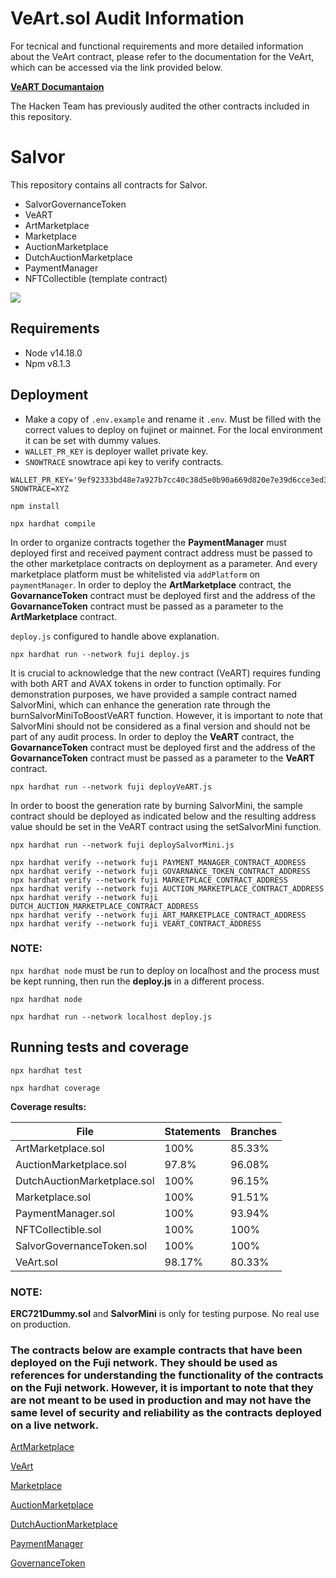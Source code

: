 # VeArt.sol Audit Information

For tecnical and functional requirements and more detailed information about the VeArt contract, please refer to the documentation for the VeArt, which can be accessed via the link provided below.

[**VeART Documantaion**](https://docs.google.com/document/d/1wNrZ8olOkYNMOCRqIa-LwWDA3EgKFnE_ryGoomo0Xlw/edit)


The Hacken Team has previously audited the other contracts included in this repository. 
 

# Salvor

This repository contains all contracts for Salvor.

* SalvorGovernanceToken
* VeART
* ArtMarketplace
* Marketplace
* AuctionMarketplace
* DutchAuctionMarketplace
* PaymentManager
* NFTCollectible (template contract)

![](https://cdn.salvor.io/site/images/scheme_3.png)

## Requirements

* Node v14.18.0
* Npm v8.1.3

## Deployment

- Make a copy of `.env.example` and rename it `.env`. Must be filled with the correct values to deploy on fujinet or mainnet. For the local environment it can be set with dummy values.
- `WALLET_PR_KEY` is deployer wallet private key.
- `SNOWTRACE` snowtrace api key to verify contracts.

```
WALLET_PR_KEY='9ef92333bd48e7a927b7cc40c38d5e0b90a669d820e7e39d6cce3ed3eea9f29e'
SNOWTRACE=XYZ
```

```
npm install
```

```
npx hardhat compile
```

In order to organize contracts together the **PaymentManager** must deployed first and received payment contract address must be passed to the other marketplace contracts on deployment as a parameter.
And every marketplace platform must be whitelisted via `addPlatform` on `paymentManager`.
In order to deploy the **ArtMarketplace** contract, the **GovarnanceToken** contract must be deployed first and the address of the **GovarnanceToken** contract must be passed as a parameter to the **ArtMarketplace** contract.

``deploy.js`` configured to handle above explanation.

```
npx hardhat run --network fuji deploy.js
```

It is crucial to acknowledge that the new contract (VeART) requires funding with both ART and AVAX tokens in order to function optimally. For demonstration purposes, we have provided a sample contract named SalvorMini, which can enhance the generation rate through the burnSalvorMiniToBoostVeART function. However, it is important to note that SalvorMini should not be considered as a final version and should not be part of any audit process. In order to deploy the **VeART** contract, the **GovarnanceToken** contract must be deployed first and the address of the **GovarnanceToken** contract must be passed as a parameter to the **VeART** contract.

```
npx hardhat run --network fuji deployVeART.js
```

In order to boost the generation rate by burning SalvorMini, the sample contract should be deployed as indicated below and the resulting address value should be set in the VeART contract using the setSalvorMini function.

```
npx hardhat run --network fuji deploySalvorMini.js
```


```
npx hardhat verify --network fuji PAYMENT_MANAGER_CONTRACT_ADDRESS
npx hardhat verify --network fuji GOVARNANCE_TOKEN_CONTRACT_ADDRESS
npx hardhat verify --network fuji MARKETPLACE_CONTRACT_ADDRESS
npx hardhat verify --network fuji AUCTION_MARKETPLACE_CONTRACT_ADDRESS
npx hardhat verify --network fuji DUTCH_AUCTION_MARKETPLACE_CONTRACT_ADDRESS
npx hardhat verify --network fuji ART_MARKETPLACE_CONTRACT_ADDRESS
npx hardhat verify --network fuji VEART_CONTRACT_ADDRESS
```

### NOTE:
``npx hardhat node`` must be run to deploy on localhost and the process must be kept running, then run the **deploy.js** in a different process.

```
npx hardhat node
```

```
npx hardhat run --network localhost deploy.js
```

## Running tests and coverage
```
npx hardhat test
```
```
npx hardhat coverage
```

**Coverage results:**

| File                        | Statements | Branches |
|-----------------------------|------------|----------|
| ArtMarketplace.sol          | 100%       | 85.33%   |
| AuctionMarketplace.sol      | 97.8%      | 96.08%   |
| DutchAuctionMarketplace.sol | 100%       | 96.15%   |
| Marketplace.sol             | 100%       | 91.51%   |
| PaymentManager.sol          | 100%       | 93.94%   |
| NFTCollectible.sol          | 100%       | 100%     |
| SalvorGovernanceToken.sol          | 100%       | 100%     |
| VeArt.sol          | 98.17%       | 80.33%     |

### NOTE:
**ERC721Dummy.sol** and **SalvorMini** is only for testing purpose. No real use on production.

### The contracts below are example contracts that have been deployed on the Fuji network. They should be used as references for understanding the functionality of the contracts on the Fuji network. However, it is important to note that they are not meant to be used in production and may not have the same level of security and reliability as the contracts deployed on a live network.

[ArtMarketplace](https://testnet.snowtrace.io/address/0x867cb9f79b3a1a283dcf728e68188bd73c0ec00a)

[VeArt](https://testnet.snowtrace.io/address/0xc6CD5ed983729DEa05F2d2bD7E99DC6422bb2912)

[Marketplace](https://testnet.snowtrace.io/address/0xf31d0abb570d33ad2118969442eba7f5c698098a)

[AuctionMarketplace](https://testnet.snowtrace.io/address/0xa76993588c669b4872af7d89c37a1852e55165f5)

[DutchAuctionMarketplace](https://testnet.snowtrace.io/address/0xf1ef5fab1a36ffc69b3cb3e3814686b90f11e80e)

[PaymentManager](https://testnet.snowtrace.io/address/0x8edA2c8837eeBaDC6275dFA33273C446aCC853FA)

[GovernanceToken](https://testnet.snowtrace.io/address/0xC3d64c244D53e743f6CFb72A342DCBF89D267187)


